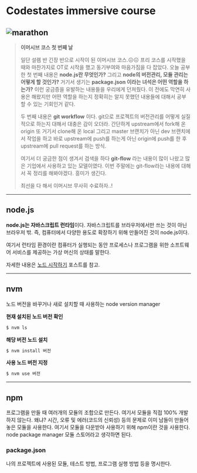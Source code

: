 # Codestates immersive course

## <img src="https://media.vlpt.us/images/kdo0129/post/29ca955c-708b-4ed6-8e6d-8384dd9bc755/marathon-3753907_960_720.jpg" alt="marathon" />

> **이머시브 코스 첫 번째 날**
>
> 일단 설렘 반 긴장 반으로 시작이 된 이머시브 코스.😖😖
> 프리 코스를 시작했을 때와 마찬가지로 OT로 시작을 했고 동기부여와 마음가짐을 다 잡았다.
> 오늘 공부한 첫 번째 내용은 **node.js란 무엇인가?** 그리고 **node의 버전관리, 모듈 관리는 어떻게 할 것인가?**
> 거기서 생기는 **package.json 이라는 녀석은 어떤 역할을 하는가?**
> 이런 궁금증을 유발하는 내용들을 우리에게 던져줬다.
> 이 전에도 막연히 사용은 해왔지만 어떤 역할을 하는지 정확히는 알지 못했던 내용들에 대해서 공부할 수 있는 기회인거 같다.
>
> 두 번째 내용은 **git workflow** 이다.
> git으로 프로젝트의 버전관리를 어떻게 실질적으로 하는지 대해서 대충은 감이 오더라.
> 간단하게 upstream에서 fork해 온 origin 또 거기서 clone해 온 local 그리고 master 브랜치가 아닌 dev 브랜치에서 작업을 하고 바로 upstream에 push를 하는게 아닌 origin에 push를 한 후 upstream에 pull request를 하는 방식.
>
> 여기서 더 궁금한 점이 생겨서 검색을 하다 **git-flow** 라는 내용이 많이 나왔고 많은 기업에서 사용하고 있는 모델이였다.
> 이번 주말에는 git-flow라는 내용에 대해서 꼭 정리를 해봐야겠다. 흥미가 생긴다.
>
> 최선을 다 해서 이머시브 무사히 수료하자..!

---

## node.js

**node.js는 자바스크립트 런타임**이다. 자바스크립트를 브라우저에서만 쓰는 것이 아닌 브라우저 밖. 즉, 컴퓨터에서 다양한 용도로 확장하기 위해 만들어진 것이 node.js이다.

여기서 런타임 환경이란 컴퓨터가 실행되는 동안 프로세스나 프로그램을 위한 소프트웨어 서비스를 제공하는 가상 머신의 상태를 말한다.

자세한 내용은 [노드 시작하기](https://velog.io/@kdo0129/%EB%85%B8%EB%93%9C-%EC%8B%9C%EC%9E%91%ED%95%98%EA%B8%B0) 포스트를 참고.

---

## nvm

노드 버전을 바꾸거나 새로 설치할 때 사용하는 node version manager

**현재 설치된 노드 버전 확인**

```bash
$ nvm ls
```

**해당 버전 노드 설치**

```bash
$ nvm install 버전
```

**사용 노드 버전 지정**

```bash
$ nvm use 버전
```

---

## npm

프로그램을 만들 때 여러개의 모듈의 조합으로 만든다. 여기서 모듈을 직접 100% 개발하지 않는다.
왜냐? 시간, 오류 및 에러(코드의 신뢰성) 등의 문제로 이미 남들이 만들어 놓은 모듈을 사용한다.
여기서 모듈을 다운받아 사용하기 위해 npm이란 것을 사용한다. node package manager 모듈 스토어라고 생각하면 된다.

### package.json

나의 프로젝트에 사용된 모듈, 테스트 방법, 프로그램 실행 방법 등을 명시한다.
